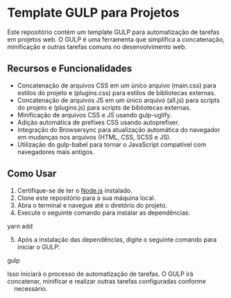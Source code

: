 # Template GULP para Projetos

Este repositório contém um template GULP para automatização de tarefas em projetos web. O GULP é uma ferramenta que simplifica a concatenação, minificação e outras tarefas comuns no desenvolvimento web.

## Recursos e Funcionalidades

- Concatenação de arquivos CSS em um único arquivo (main.css) para estilos do projeto e (plugins.css) para estilos de bibliotecas externas.
- Concatenação de arquivos JS em um único arquivo (all.js) para scripts do projeto e (plugins.js) para scripts de bibliotecas externas.
- Minificação de arquivos CSS e JS usando gulp-uglify.
- Adição automática de prefixes CSS usando autoprefixer.
- Integração do Browsersync para atualização automática do navegador em mudanças nos arquivos (HTML, CSS, SCSS e JS).
- Utilização do gulp-babel para tornar o JavaScript compatível com navegadores mais antigos.

## Como Usar

1. Certifique-se de ter o [Node.js](https://nodejs.org/) instalado.
2. Clone este repositório para a sua máquina local.
3. Abra o terminal e navegue até o diretório do projeto.
4. Execute o seguinte comando para instalar as dependências:

yarn add

5. Após a instalação das dependências, digite o seguinte comando para iniciar o GULP:

gulp

Isso iniciará o processo de automatização de tarefas. O GULP irá concatenar, minificar e realizar outras tarefas configuradas conforme &nbsp;&nbsp;&nbsp;&nbsp;necessário.

